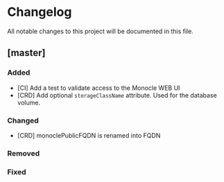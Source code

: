 # Changelog

All notable changes to this project will be documented in this file.

## [master]

### Added

- [CI] Add a test to validate access to the Monocle WEB UI
- [CRD] Add optional `storageClassName` attribute. Used for the database volume.

### Changed

- [CRD] monoclePublicFQDN is renamed into FQDN

### Removed

### Fixed